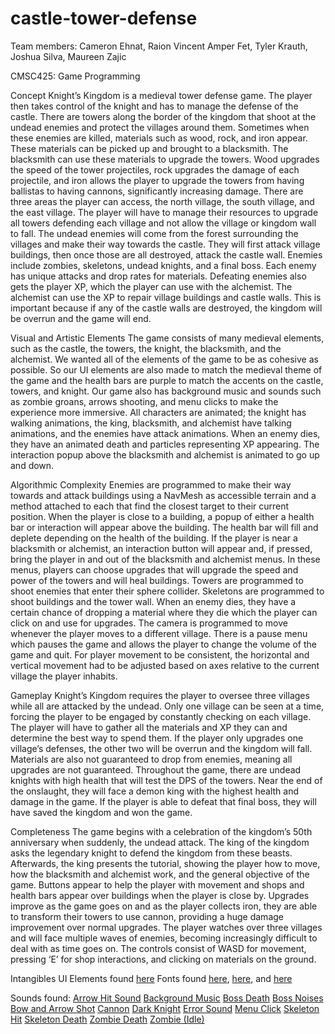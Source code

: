 
# castle-tower-defense

Team members: Cameron Ehnat, Raion Vincent Amper Fet, Tyler Krauth, Joshua Silva, Maureen Zajic
  
CMSC425: Game Programming

Concept
Knight’s Kingdom is a medieval tower defense game. The player then takes control of the knight and has to manage the defense of the castle. There are towers along the border of the kingdom that shoot at the undead enemies and protect the villages around them. Sometimes when these enemies are killed, materials such as wood, rock, and iron appear. These materials can be picked up and brought to a blacksmith. The blacksmith can use these materials to upgrade the towers. Wood upgrades the speed of the tower projectiles, rock upgrades the damage of each projectile, and iron allows the player to upgrade the towers from having ballistas to having cannons, significantly increasing damage. There are three areas the player can access, the north village, the south village, and the east village. The player will have to manage their resources to upgrade all towers defending each village and not allow the village or kingdom wall to fall. The undead enemies will come from the forest surrounding the villages and make their way towards the castle. They will first attack village buildings, then once those are all destroyed, attack the castle wall. Enemies include zombies, skeletons, undead knights, and a final boss. Each enemy has unique attacks and drop rates for materials. Defeating enemies also gets the player XP, which the player can use with the alchemist. The alchemist can use the XP to repair village buildings and castle walls. This is important because if any of the castle walls are destroyed, the kingdom will be overrun and the game will end.

  

Visual and Artistic Elements
The game consists of many medieval elements, such as the castle, the towers, the knight, the blacksmith, and the alchemist. We wanted all of the elements of the game to be as cohesive as possible. So our UI elements are also made to match the medieval theme of the game and the health bars are purple to match the accents on the castle, towers, and knight. Our game also has background music and sounds such as zombie groans, arrows shooting, and menu clicks to make the experience more immersive. All characters are animated; the knight has walking animations, the king, blacksmith, and alchemist have talking animations, and the enemies have attack animations. When an enemy dies, they have an animated death and particles representing XP appearing. The interaction popup above the blacksmith and alchemist is animated to go up and down.

  

Algorithmic Complexity
Enemies are programmed to make their way towards and attack buildings using a NavMesh as accessible terrain and a method attached to each that find the closest target to their current position. When the player is close to a building, a popup of either a health bar or interaction will appear above the building. The health bar will fill and deplete depending on the health of the building. If the player is near a blacksmith or alchemist, an interaction button will appear and, if pressed, bring the player in and out of the blacksmith and alchemist menus. In these menus, players can choose upgrades that will upgrade the speed and power of the towers and will heal buildings. Towers are programmed to shoot enemies that enter their sphere collider. Skeletons are programmed to shoot buildings and the tower wall. When an enemy dies, they have a certain chance of dropping a material where they die which the player can click on and use for upgrades. The camera is programmed to move whenever the player moves to a different village. There is a pause menu which pauses the game and allows the player to change the volume of the game and quit. For player movement to be consistent, the horizontal and vertical movement had to be adjusted based on axes relative to the current village the player inhabits.

  

Gameplay
Knight’s Kingdom requires the player to oversee three villages while all are attacked by the undead. Only one village can be seen at a time, forcing the player to be engaged by constantly checking on each village. The player will have to gather all the materials and XP they can and determine the best way to spend them. If the player only upgrades one village’s defenses, the other two will be overrun and the kingdom will fall. Materials are also not guaranteed to drop from enemies, meaning all upgrades are not guaranteed. Throughout the game, there are undead knights with high health that will test the DPS of the towers. Near the end of the onslaught, they will face a demon king with the highest health and damage in the game. If the player is able to defeat that final boss, they will have saved the kingdom and won the game.

  

Completeness
The game begins with a celebration of the kingdom’s 50th anniversary when suddenly, the undead attack. The king of the kingdom asks the legendary knight to defend the kingdom from these beasts. Afterwards, the king presents the tutorial, showing the player how to move, how the blacksmith and alchemist work, and the general objective of the game. Buttons appear to help the player with movement and shops and health bars appear over buildings when the player is close by. Upgrades improve as the game goes on and as the player collects iron, they are able to transform their towers to use cannon, providing a huge damage improvement over normal upgrades. The player watches over three villages and will face multiple waves of enemies, becoming increasingly difficult to deal with as time goes on. The controls consist of WASD for movement, pressing ‘E’ for shop interactions, and clicking on materials on the ground.

  

Intangibles
UI Elements found [here](https://www.kenney.nl/assets/ui-pack-rpg-expansion)
Fonts found [here](https://fonts.google.com/specimen/Lilita+One?preview.text=Title%20of%20Game%20Castle%20Defense&preview.text_type=custom&category=Display), [here](https://fonts.google.com/specimen/Sigmar?preview.text=%7C%7C&preview.text_type=custom&category=Display), and [here](https://fonts.google.com/specimen/Neucha?preview.text=Hello%20Brave%20Knight&preview.text_type=custom&category=Handwriting)

  

Sounds found:
[Arrow Hit Sound](https://www.kenney.nl/assets/impact-sounds)
[Background Music](https://www.fesliyanstudios.com/royalty-free-music/download/retro-forest/451)
[Boss Death](https://opengameart.org/content/15-monster-gruntpaindeath-sounds)
[Boss Noises](https://opengameart.org/content/big-scary-troll-sounds)
[Bow and Arrow Shot](https://opengameart.org/content/bow-arrow-shot)
[Cannon](https://opengameart.org/content/battle-at-sea)
[Dark Knight](https://opengameart.org/content/15-monster-gruntpaindeath-sounds)
[Error Sound](https://freesound.org/people/distillerystudio/sounds/327735/)
[Menu Click](https://www.kenney.nl/assets/ui-audio)
[Skeleton Hit](https://quicksounds.com/sound/8410/skeleton-footstep)
[Skeleton Death](https://quicksounds.com/sound/8409/skeleton-footstep-4)
[Zombie Death](https://opengameart.org/content/15-monster-gruntpaindeath-sounds)
[Zombie (Idle)](https://opengameart.org/content/zombie-voice-sound-effect)